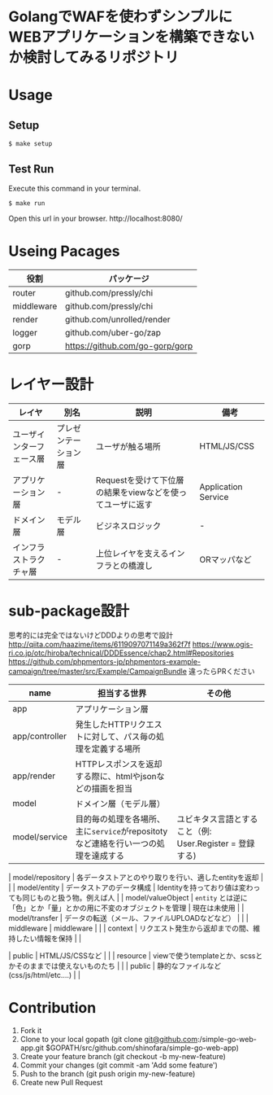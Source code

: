 GolangでWAFを使わずシンプルにWEBアプリケーションを構築できないか検討してみるリポジトリ
===========================

# Usage

## Setup

```
$ make setup
```

## Test Run

Execute this command in your terminal.

```
$ make run
```

Open this url in your browser.
http://localhost:8080/

# Useing Pacages

| 役割       | パッケージ                           |
| ---------- | ------------------------------------ |
| router     | github.com/pressly/chi               |
| middleware | github.com/pressly/chi               |
| render     | github.com/unrolled/render           |
| logger     | github.com/uber-go/zap               |
| gorp       | https://github.com/go-gorp/gorp      |

# レイヤー設計

| レイヤ                    | 別名                 | 説明                                                     | 備考                |
| ------------------------- | -------------------- | -------------------------------------------------------- | ------------------- |
| ユーザインターフェース層  | プレゼンテーション層 | ユーザが触る場所                                         | HTML/JS/CSS         |
| アプリケーション層        | -                    | Requestを受けて下位層の結果をviewなどを使ってユーザに返す| Application Service |
| ドメイン層                | モデル層             | ビジネスロジック                                         | -                   |
| インフラストラクチャ層    | -                    | 上位レイヤを支えるインフラとの橋渡し                     | ORマッパなど        |


# sub-package設計

思考的には完全ではないけどDDDよりの思考で設計
http://qiita.com/haazime/items/6119097071149a362f7f
https://www.ogis-ri.co.jp/otc/hiroba/technical/DDDEssence/chap2.html#Repositories
https://github.com/phpmentors-jp/phpmentors-example-campaign/tree/master/src/Example/CampaignBundle
違ったらPRください

| name        | 担当する世界                                                                      | その他                                                       |
| ----------- | ----------------------------------------------------------------------------------| ------------------------------------------------------------ |
| app         | アプリケーション層                                                                |                                                              |
| app/controller     | 発生したHTTPリクエストに対して、パス毎の処理を定義する場所                        |                                                              |
| app/render      | HTTPレスポンスを返却する際に、htmlやjsonなどの描画を担当                          |                                                              |
| model       | ドメイン層（モデル層）                                                            |                                    |
| model/service     | 目的毎の処理を各場所、主に`service`がrepositotyなど連絡を行い一つの処理を達成する | ユビキタス言語とすること（例: User.Register = 登録する)      |

| model/repository  | 各データストアとのやり取りを行い、適したentityを返却                              |                                                              |
| model/entity      | データストアのデータ構成                                                          | Identityを持っており値は変わっても同じものと扱う物。例えば人 |
| model/valueObject | `entity` とは逆に「色」とか「量」とかの用に不変のオブジェクトを管理               | 現在は未使用                                                 |
| model/transfer    | データの転送（メール、ファイルUPLOADなどなど）                                    |                                                              |
| middleware  | middleware                                                                        |                                                              |
| context     | リクエスト発生から返却までの間、維持したい情報を保持                              |                                                              |


| public      | HTML/JS/CSSなど                                                                   |                                                              |
| resource    | viewで使うtemplateとか、scssとかそのままでは使えないものたち                      |                                    |
| public      | 静的なファイルなど(css/js/html/etc....)                      |                                    |

# Contribution

1. Fork it
2. Clone to your local gopath (git clone git@github.com:<YOUR NAME>/simple-go-web-app.git $GOPATH/src/github.com/shinofara/simple-go-web-app)
3. Create your feature branch (git checkout -b my-new-feature)
4. Commit your changes (git commit -am 'Add some feature')
5. Push to the branch (git push origin my-new-feature)
6. Create new Pull Request